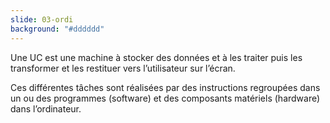 ```yaml
---
slide: 03-ordi
background: "#dddddd"
---
```


Une UC est une machine à stocker des données et à les traiter puis les transformer et les restituer vers l’utilisateur sur l’écran.

Ces différentes tâches sont réalisées par des instructions regroupées dans un ou des programmes (software) et des composants matériels (hardware) dans l’ordinateur.
